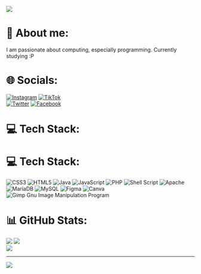 ![](https://camo.githubusercontent.com/31a2f49c2960bd98e115c536f78f1781d631d2097cbbd73cb006be1aa526246b/68747470733a2f2f692e696d6775722e636f6d2f4136625747466c2e676966)
# 💫 About me:
I am passionate about computing, especially programming. Currently studying :P

# 🌐 Socials:
[![Instagram](https://img.shields.io/badge/Instagram-%23E4405F.svg?logo=Instagram&logoColor=white)](https://instagram.com/pedrogf.23)
[![TikTok](https://img.shields.io/badge/TikTok-%23000000.svg?logo=TikTok&logoColor=white)](https://tiktok.com/@pedrogf.23) <br>
[![Twitter](https://img.shields.io/badge/Twitter-%231DA1F2.svg?logo=Twitter&logoColor=white)](https://twitter.com/pedrogf_23) 
[![Facebook](https://img.shields.io/badge/Facebook-%231877F2.svg?logo=Facebook&logoColor=white)](https://facebook.com/pedrogf.23)

# 💻 Tech Stack:

# 💻 Tech Stack:
![CSS3](https://img.shields.io/badge/css3-%231572B6.svg?style=plastic&logo=css3&logoColor=white) ![HTML5](https://img.shields.io/badge/html5-%23E34F26.svg?style=plastic&logo=html5&logoColor=white) ![Java](https://img.shields.io/badge/java-%23ED8B00.svg?style=plastic&logo=java&logoColor=white) ![JavaScript](https://img.shields.io/badge/javascript-%23323330.svg?style=plastic&logo=javascript&logoColor=%23F7DF1E) ![PHP](https://img.shields.io/badge/php-%23777BB4.svg?style=plastic&logo=php&logoColor=white) ![Shell Script](https://img.shields.io/badge/shell_script-%23121011.svg?style=plastic&logo=gnu-bash&logoColor=white) ![Apache](https://img.shields.io/badge/apache-%23D42029.svg?style=plastic&logo=apache&logoColor=white) ![MariaDB](https://img.shields.io/badge/MariaDB-003545?style=plastic&logo=mariadb&logoColor=white) ![MySQL](https://img.shields.io/badge/mysql-%2300f.svg?style=plastic&logo=mysql&logoColor=white) 	![Figma](https://img.shields.io/badge/figma-%23F24E1E.svg?style=plastic&logo=figma&logoColor=white) ![Canva](https://img.shields.io/badge/Canva-%2300C4CC.svg?style=plastic&logo=Canva&logoColor=white) ![Gimp Gnu Image Manipulation Program](https://img.shields.io/badge/Gimp-657D8B?style=plastic&logo=gimp&logoColor=FFFFFF)


# 📊 GitHub Stats:
![](https://github-readme-stats.vercel.app/api?username=Pedro9827&theme=dark&hide_border=false&include_all_commits=false&count_private=false)
![](https://github-readme-streak-stats.herokuapp.com/?user=Pedro9827&theme=dark&hide_border=false)<br/>
![](https://github-readme-stats.vercel.app/api/top-langs/?username=Pedro9827&theme=dark&hide_border=false&include_all_commits=false&count_private=false&layout=compact)

---
[![](https://visitcount.itsvg.in/api?id=9827&icon=1&color=1)](https://visitcount.itsvg.in)
